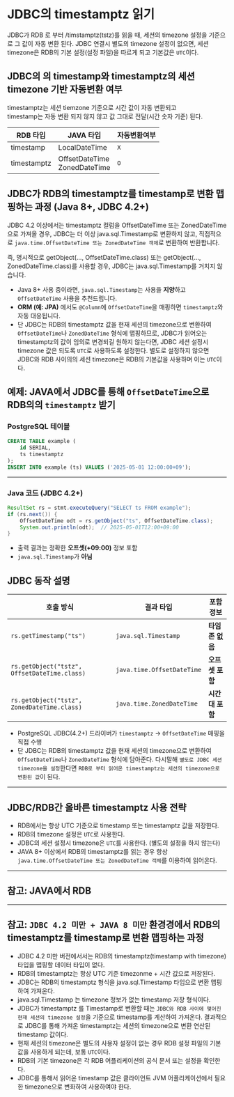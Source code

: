 # JDBC의 timestamptz 읽기

JDBC가 RDB 로 부터 /timstamptz(tstz)를 읽을 때, 세션의 timezone 설정을 기준으로 그 값이 자동 변환 된다.
JDBC 연결시 별도의 timezone 설정이 없으면, 세션 timezone은 RDB의 기본 설정(설정 파일)을 따르게 되고 기본값은 `UTC`이다.

## JDBC의 의 timestamp와 timestamptz의 세션 timezone 기반 자동변환 여부

timestamptz는 세션 tiemzone 기준으로 시간 값이 자동 변환되고 <br>
timestamp는 자동 변환 되지 않지 않고 값 그대로 전달(시간 숫자 기준) 된다.

|RDB 타입|JAVA 타입|자동변환여부|
|---|---|---|
|timestamp|LocalDateTime|`X`|
|timestamptz|OffsetDateTime<br>ZonedDateTime|`O`|

## JDBC가 RDB의 timestamptz를 timestamp로 변환 맵핑하는 과정 (Java 8+, JDBC 4.2+)

JDBC 4.2 이상에서는 timestamptz 컬럼을 OffsetDateTime 또는 ZonedDateTime으로 가져올 경우,
JDBC는 더 이상 java.sql.Timestamp로 변환하지 않고, 직접적으로 `java.time.OffsetDateTime 또는 ZonedDateTime 객체`로 변환하여 반환합니다.

즉, 명시적으로 getObject(..., OffsetDateTime.class) 또는 getObject(..., ZonedDateTime.class)를 사용할 경우, JDBC는 java.sql.Timestamp를 거치지 않습니다.

* Java 8+ 사용 중이라면, `java.sql.Timestamp`는 사용을 **지양**하고 `OffsetDateTime` 사용을 추천드립니다.
* **ORM (예: JPA)** 에서도 `@Column`에 `OffsetDateTime`을 매핑하면 `timestamptz`와 자동 대응됩니다.
* 단 JDBC는 RDB의 timestamptz 값을 현재 세션의 timezone으로 변환하여 `OffsetDateTime`나 `ZonedDateTime` 형식에 맵핑하므로, JDBC가 읽어오는 timestamptz의 값이 임의로 변경되길 원하지 않는다면, JDBC 세션 설정시 timezone 값은 되도록 `UTC`로 사용하도록 설정한다. 별도로 설정하지 않으면 JDBC와 RDB 사이의의 세션 timezone은 RDB의 기본값을 사용하며 이는 `UTC`이다.

## 예제: JAVA에서 JDBC를 통해 `OffsetDateTime`으로 RDB의의 `timestamptz` 받기

### PostgreSQL 테이블

```sql
CREATE TABLE example (
    id SERIAL,
    ts timestamptz
);
INSERT INTO example (ts) VALUES ('2025-05-01 12:00:00+09');
```

---

### Java 코드 (JDBC 4.2+)

```java
ResultSet rs = stmt.executeQuery("SELECT ts FROM example");
if (rs.next()) {
    OffsetDateTime odt = rs.getObject("ts", OffsetDateTime.class);
    System.out.println(odt);  // 2025-05-01T12:00+09:00
}
```

* 출력 결과는 정확한 **오프셋(+09:00)** 정보 포함
* `java.sql.Timestamp`가 **아님**

## JDBC 동작 설명

| 호출 방식                                      | 결과 타입                      | 포함 정보      |
| ------------------------------------------ | -------------------------- | ---------- |
| `rs.getTimestamp("ts")`                    | `java.sql.Timestamp`       | **타임존 없음** |
| `rs.getObject("tstz", OffsetDateTime.class)` | `java.time.OffsetDateTime` | **오프셋 포함** |
| `rs.getObject("tstz", ZonedDateTime.class)`  | `java.time.ZonedDateTime`  | **시간대 포함** |

* PostgreSQL JDBC(4.2+) 드라이버가 `timestamptz` → `OffsetDateTime` 매핑을 직접 수행
* 단 JDBC는 RDB의 timestamptz 값을 현재 세션의 timezone으로 변환하여 `OffsetDateTime`나 `ZonedDateTime` 형식에 담아준다. 다시말해 `별도로 JDBC 세션 timezone을 설정`한다면 `RDB로 부터 읽어온 timestamptz는 세션의 timezone으로 변환된 값`이 된다.

---

## JDBC/RDB간 올바른 timestamptz 사용 전략

* RDB에서는 항상 UTC 기준으로 timestamp 또는 timestamptz 값을 저장한다.
* RDB의 timezone 설정은 `UTC`로 사용한다.
* JDBC의 세션 설정시 timezone은 `UTC`를 사용한다. (별도의 설정을 하지 않는다)
* JAVA 8+ 이상에서 RDB의 timestamptz를 읽는 경우 항상 `java.time.OffsetDateTime 또는 ZonedDateTime 객체`를 이용하여 읽어온다.

---

## 참고: JAVA에서 RDB

---

## 참고: `JDBC 4.2 미만 + JAVA 8 미만` 환경경에서 RDB의 timestamptz를 timestamp로 변환 맵핑하는 과정

* JDBC 4.2 미만 버전에서서는 RDB의 timestamptz(timestamp with timezone) 타입을 맵핑할 데이터 타입이 없다.
* RDB의 timestamptz는 항상 UTC 기준 timezonme + 시간 값으로 저장된다.
* JDBC는 RDB의 timestamptz 형식을 java.sql.Timestamp 타입으로 변환 맵핑하여 가져온다.
* java.sql.Timestamp 는 timezone 정보가 없는 timestamp 저장 형식이다.
* JDBC가 timestamptz 를 Timestamp로 변환할 때는 `JDBC와 RDB 사이에 맺어진 현재 세션의 timezone 설정`을 기준으로 timestamp를 계산하여 가져온다. 결과적으로 JDBC를 통해 가져온 timestamptz는 세션의 timezone으로 변환 연산된 timestamp 값이다.
* 현재 세션의 timezone은 별도의 사용자 설정이 없는 경우 RDB 설정 파일의 기본 값을 사용하게 되는데, 보통 `UTC`이다.
* RDB의 기본 timezone은 각 RDB 어플리케이션의 공식 문서 또는 설정을 확인한다.
* JDBC를 통해서 읽어온 timestamp 값은 클라이언트 JVM 어플리케이션에서 필요한 timezone으로 변화하여 사용하여야 한다.
